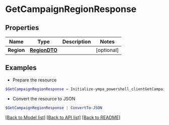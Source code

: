 # GetCampaignRegionResponse
## Properties

Name | Type | Description | Notes
------------ | ------------- | ------------- | -------------
**Region** | [**RegionDTO**](RegionDTO.md) |  | [optional] 

## Examples

- Prepare the resource
```powershell
$GetCampaignRegionResponse = Initialize-ympa_powershell_clientGetCampaignRegionResponse  -Region null
```

- Convert the resource to JSON
```powershell
$GetCampaignRegionResponse | ConvertTo-JSON
```

[[Back to Model list]](../README.md#documentation-for-models) [[Back to API list]](../README.md#documentation-for-api-endpoints) [[Back to README]](../README.md)

